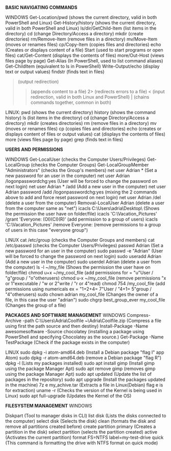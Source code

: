 **BASIC NAVIGATING COMMANDS**

WINDOWS
Get-Location/pwd (shows the current directory, valid in both PowerShell and Linux)
Get-History/history (shows the current directory, valid in both PowerShell and Linux)
ls/dir/GetChild-Item (list items in the directory)
cd (change Directory/Access a directory)
mkdir (create directories)
rm/Remove-Item (remove files in a directory)
mv/Move-Item (moves or renames files)
cp/Copy-Item (copies files and directories)
echo (Creates or displays content of a file)
Start (used to start programs or open files)
cat/Get-Content (displays the contents of files)
more/Out-Host (views files page by page)
Get-Alias (In PowerShell, used to list command aliases)
Get-ChildItem (equivalent to ls in PowerShell)
Write-Output/echo (display text or output values)
findstr (finds text in files)

> (output redirection)
>> (appends content to a file)
2> (redirects errors to a file)
< (input redirection, valid in both Linux and PowerShell)
| (chains commands together, common in both)


LINUX:
pwd (shows the current directory)
history (shows the command history)
ls (list items in the directory)
cd (change Directory/Access a directory)
mkdir (creates directories)
rm (remove files in a directory)
mv (moves or renames files)
cp (copies files and directories)
echo (creates or displays content of files or output values)
cat (displays the contents of files)
more (views files page by page)
grep (finds text in files)

****USERS AND PERMISSIONS****

WINDOWS 
Get-LocalUser (checks the Computer Users/Privileges)
Get-LocalGroup (checks the Computer Groups)
Get-LocalGroupMember "Administrators" (checks the Group's members)
net user Adrian * (Set a new password for an user in the computer)
net user Adrian /logonpasswordchg:yes (User will be forced to change the password on next login)
net user Adrian * /add (Add a new user in the computer)
net user Adrian password /add /logonpasswordchg:yes (mixing the 2 commands above to add and force reset password on next login)
net user Adrian /del (delete a user from the computer)
Removal-LocalUser Adrian (delete a user from the computer same as "net")
icacls C:\Users\adria\Desktop\ (Shows the permission the user have on folder/file)
icacls 'C:\Vacation_Pictures\' /grant 'Everyone: (OI)(CI)(R)'  (add permission to a group of users)
icacls 'C:\Vacation_Pictures\' /remove Everyone: (remove permissions to a group of users in this case "everyone group")

LINUX
cat /etc/group (checks the Computer Groups and members)
cat /etc/passwd (checks the Computer Users/Privileges)
passwd Adrian (Set a new password for an user in the computer)
sudo passwd -e "Adrian" (User will be forced to change the password on next login)
sudo useradd Adrian (Add a new user in the computer)
sudo userdel Adrian (delete a user from the computer)
ls -l ~/my_file (Shows the permission the user have on folder/file)
chmod u+x ~/my_cool_file (add permissions for = "u"User / "g"group / "o"otherusers)
chmod u-x ~/my_cool_file (remove permissions "x or 1"executable / "w or 2"write / "r or 4"read)
chmod 754 /my_cool_file (add permissions using numericals ex = "1+2+4= 7"User / "4+1= 5"group / "4"otherusers)
sudo chown adrian my_cool_file (Changes the owner of a file, in this case the user "adrian")
sudo chgrp best_group_ever my_cool_file (Changes the group of a file)

****PACKAGES AND SOFTWARE MANAGEMENT****
WINDOWS
Compress-Archive -path C:\Users\Adria\Coolfile ~\Adria\Coolfile.zip (Compress a file using first the path source and then destiny)
Install-Package -Name awesomesoftware -Source chocolatey (installing a package using PowerShell and specifying Chocolatey as the source.)
Get-Package -Name TestPackage (Check if the package exists in the computer)


LINUX
sudo dpkg -i atom-amd64.deb (Install a Debian package "flag I" app Atom)
sudo dpkg -r atom-amd64.deb (remove a Debian package "flag R")
dpkg -l  (Lists my packages installed)
sudo apt install gimp (Install gimp using the package Manager Apt)
sudo apt remove gimp (removes gimp using the package Manager Apt)
sudo apt updated (Update the list of packages in the repository)
sudo apt upgrade (Install the packages updated in the machine)
7z e my_achive.tar (Extracts a file in Linux(Debian) flag e is for extraction)
uname -r (Checks the version of the Kernel is being used in Linux)
sudo apt full-upgrade (Updates the Kernel of the OS)

****FILESYSTEM MANAGEMENT****
WINDOWS

Diskpart (Tool to manager disks in CLI)
list disk (Lists the disks connected to the computer)
select disk (Selects the disk)
clean (formats the disk and remove all partitions created before)
create partition primary (Creates a partition in the disk)
select partition (selects the partition created)
active (Activates the current partition)
format FS=NTFS label=my-test-drive quick (This command is formatting the drive with NTFS format on quick mode)